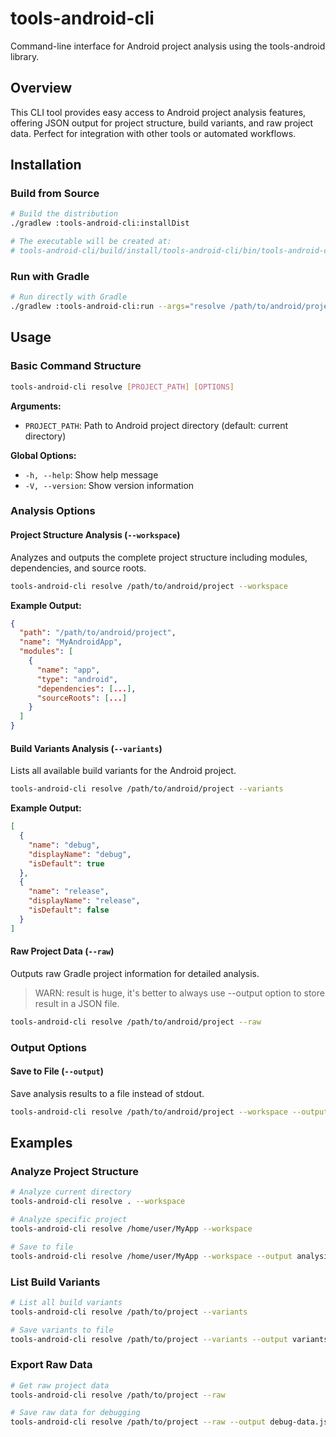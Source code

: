 # tools-android-cli

Command-line interface for Android project analysis using the tools-android library.

## Overview

This CLI tool provides easy access to Android project analysis features, offering JSON output for project structure, build variants, and raw project data. Perfect for integration with other tools or automated workflows.

## Installation

### Build from Source

```bash
# Build the distribution
./gradlew :tools-android-cli:installDist

# The executable will be created at:
# tools-android-cli/build/install/tools-android-cli/bin/tools-android-cli
```

### Run with Gradle

```bash
# Run directly with Gradle
./gradlew :tools-android-cli:run --args="resolve /path/to/android/project --workspace"
```

## Usage

### Basic Command Structure

```bash
tools-android-cli resolve [PROJECT_PATH] [OPTIONS]
```

**Arguments:**
- `PROJECT_PATH`: Path to Android project directory (default: current directory)

**Global Options:**
- `-h, --help`: Show help message
- `-V, --version`: Show version information

### Analysis Options

#### Project Structure Analysis (`--workspace`)

Analyzes and outputs the complete project structure including modules, dependencies, and source roots.

```bash
tools-android-cli resolve /path/to/android/project --workspace
```

**Example Output:**
```json
{
  "path": "/path/to/android/project",
  "name": "MyAndroidApp",
  "modules": [
    {
      "name": "app",
      "type": "android",
      "dependencies": [...],
      "sourceRoots": [...]
    }
  ]
}
```

#### Build Variants Analysis (`--variants`)

Lists all available build variants for the Android project.

```bash
tools-android-cli resolve /path/to/android/project --variants
```

**Example Output:**
```json
[
  {
    "name": "debug",
    "displayName": "debug",
    "isDefault": true
  },
  {
    "name": "release",
    "displayName": "release",
    "isDefault": false
  }
]
```

#### Raw Project Data (`--raw`)

Outputs raw Gradle project information for detailed analysis.

> WARN: result is huge, it's better to always use --output option to store result in a JSON file.

```bash
tools-android-cli resolve /path/to/android/project --raw
```

### Output Options

#### Save to File (`--output`)

Save analysis results to a file instead of stdout.

```bash
tools-android-cli resolve /path/to/android/project --workspace --output project-analysis.json
```

## Examples

### Analyze Project Structure

```bash
# Analyze current directory
tools-android-cli resolve . --workspace

# Analyze specific project
tools-android-cli resolve /home/user/MyApp --workspace

# Save to file
tools-android-cli resolve /home/user/MyApp --workspace --output analysis.json
```

### List Build Variants

```bash
# List all build variants
tools-android-cli resolve /path/to/project --variants

# Save variants to file
tools-android-cli resolve /path/to/project --variants --output variants.json
```

### Export Raw Data

```bash
# Get raw project data
tools-android-cli resolve /path/to/project --raw

# Save raw data for debugging
tools-android-cli resolve /path/to/project --raw --output debug-data.json
```
